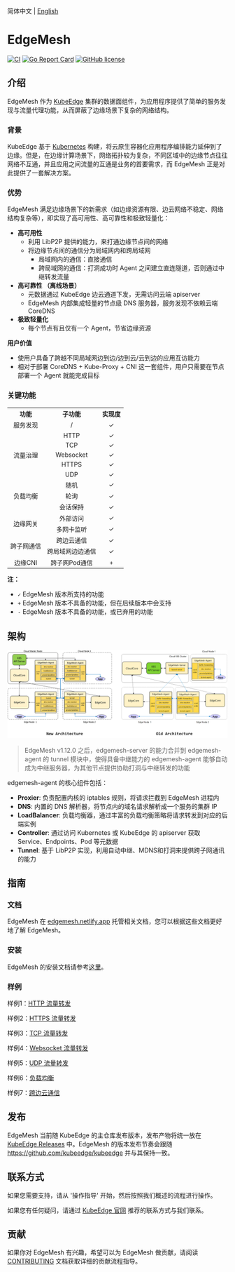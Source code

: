 简体中文 | [English](./README.md)

# EdgeMesh

[![CI](https://github.com/kubeedge/edgemesh/actions/workflows/main.yaml/badge.svg?branch=main)](https://github.com/kubeedge/edgemesh/actions/workflows/main.yaml)
[![Go Report Card](https://goreportcard.com/badge/github.com/kubeedge/edgemesh)](https://goreportcard.com/report/github.com/kubeedge/edgemesh)
[![GitHub license](https://img.shields.io/github/license/kubeedge/edgemesh)](https://github.com/kubeedge/edgemesh/blob/main/LICENSE)


## 介绍

EdgeMesh 作为 [KubeEdge](https://github.com/kubeedge/kubeedge) 集群的数据面组件，为应用程序提供了简单的服务发现与流量代理功能，从而屏蔽了边缘场景下复杂的网络结构。

### 背景

KubeEdge 基于 [Kubernetes](https://github.com/kubernetes/kubernetes) 构建，将云原生容器化应用程序编排能力延伸到了边缘。但是，在边缘计算场景下，网络拓扑较为复杂，不同区域中的边缘节点往往网络不互通，并且应用之间流量的互通是业务的首要需求，而 EdgeMesh 正是对此提供了一套解决方案。

### 优势

EdgeMesh 满足边缘场景下的新需求（如边缘资源有限、边云网络不稳定、网络结构复杂等），即实现了高可用性、高可靠性和极致轻量化：

- **高可用性**
  - 利用 LibP2P 提供的能力，来打通边缘节点间的网络
  - 将边缘节点间的通信分为局域网内和跨局域网
    - 局域网内的通信：直接通信
    - 跨局域网的通信：打洞成功时 Agent 之间建立直连隧道，否则通过中继转发流量
- **高可靠性 （离线场景）**
  - 元数据通过 KubeEdge 边云通道下发，无需访问云端 apiserver
  - EdgeMesh 内部集成轻量的节点级 DNS 服务器，服务发现不依赖云端 CoreDNS
- **极致轻量化**
  - 每个节点有且仅有一个 Agent，节省边缘资源

**用户价值**

- 使用户具备了跨越不同局域网边到边/边到云/云到边的应用互访能力
- 相对于部署 CoreDNS + Kube-Proxy + CNI 这一套组件，用户只需要在节点部署一个 Agent 就能完成目标

### 关键功能

<table align="center">
  <tr>
    <th align="center">功能</th>
    <th align="center">子功能</th>
    <th align="center">实现度</th>
  </tr>
  <tr>
    <td align="center">服务发现</td>
    <td align="center">/</td>
    <td align="center">✓</td>
  </tr>
  <tr>
    <td rowspan="5" align="center">流量治理</td>
    <td align="center">HTTP</td>
    <td align="center">✓</td>
  </tr>
  <tr>
    <td align="center">TCP</td>
    <td align="center">✓</td>
  </tr>
  <tr>
    <td align="center">Websocket</td>
    <td align="center">✓</td>
  </tr>
  <tr>
    <td align="center">HTTPS</td>
    <td align="center">✓</td>
  </tr>
  <tr>
    <td align="center">UDP</td>
    <td align="center">✓</td>
  </tr>
  <tr>
    <td rowspan="3" align="center">负载均衡</td>
    <td align="center">随机</td>
    <td align="center">✓</td>
  </tr>
  <tr>
    <td align="center">轮询</td>
    <td align="center">✓</td>
  </tr>
  <tr>
    <td align="center">会话保持</td>
    <td align="center">✓</td>
  </tr>
  <tr>
    <td rowspan="2" align="center">边缘网关</td>
    <td align="center">外部访问</td>
    <td align="center">✓</td>
  </tr>
  <tr>
    <td align="center">多网卡监听</td>
    <td align="center">✓</td>
  </tr>
  <tr>
    <td rowspan="2" align="center">跨子网通信</td>
    <td align="center">跨边云通信</td>
    <td align="center">✓</td>
  </tr>
  <tr>
    <td align="center">跨局域网边边通信</td>
    <td align="center">✓</td>
  </tr>
  <tr>
    <td align="center">边缘CNI</td>
    <td align="center">跨子网Pod通信</td>
    <td align="center">+</td>
  </tr>
</table>

**注：**

- `✓` EdgeMesh 版本所支持的功能
- `+` EdgeMesh 版本不具备的功能，但在后续版本中会支持
- `-` EdgeMesh 版本不具备的功能，或已弃用的功能


## 架构

![image](./docs/.vuepress/public/images/arch.png)

> EdgeMesh v1.12.0 之后，edgemesh-server 的能力合并到 edgemesh-agent 的 tunnel 模块中，使得具备中继能力的 edgemesh-agent 能够自动成为中继服务器，为其他节点提供协助打洞与中继转发的功能

edgemesh-agent 的核心组件包括：

- **Proxier**: 负责配置内核的 iptables 规则，将请求拦截到 EdgeMesh 进程内
- **DNS**: 内置的 DNS 解析器，将节点内的域名请求解析成一个服务的集群 IP
- **LoadBalancer**: 负载均衡器，通过丰富的负载均衡策略将请求转发到对应的后端实例
- **Controller**: 通过访问 Kubernetes 或 KubeEdge 的 apiserver 获取 Service、Endpoints、Pod 等元数据
- **Tunnel**: 基于 LibP2P 实现，利用自动中继、MDNS和打洞来提供跨子网通讯的能力

## 指南

### 文档
EdgeMesh 在 [edgemesh.netlify.app](https://edgemesh.netlify.app/zh/) 托管相关文档，您可以根据这些文档更好地了解 EdgeMesh。

### 安装
EdgeMesh 的安装文档请参考[这里](https://edgemesh.netlify.app/zh/)。

### 样例
样例1：[HTTP 流量转发](https://edgemesh.netlify.app/zh/guide/test-case.html#http)

样例2：[HTTPS 流量转发](https://edgemesh.netlify.app/zh/guide/test-case.html#https)

样例3：[TCP 流量转发](https://edgemesh.netlify.app/zh/guide/test-case.html#tcp)

样例4：[Websocket 流量转发](https://edgemesh.netlify.app/zh/guide/test-case.html#websocket)

样例5：[UDP 流量转发](https://edgemesh.netlify.app/zh/guide/test-case.html#udp)

样例6：[负载均衡](https://edgemesh.netlify.app/zh/guide/test-case.html#负载均衡)

样例7：[跨边云通信](https://edgemesh.netlify.app/zh/guide/test-case.html#跨边云通信)

## 发布

EdgeMesh 当前随 KubeEdge 的主仓库发布版本，发布产物将统一放在 [KubeEdge Releases](https://github.com/kubeedge/kubeedge/releases) 中。EdgeMesh 的版本发布节奏会跟随 https://github.com/kubeedge/kubeedge 并与其保持一致。

## 联系方式

如果您需要支持，请从 '操作指导' 开始，然后按照我们概述的流程进行操作。

如果您有任何疑问，请通过 [KubeEdge 官网](https://github.com/kubeedge/kubeedge#contact) 推荐的联系方式与我们联系。


## 贡献
如果你对 EdgeMesh 有兴趣，希望可以为 EdgeMesh 做贡献，请阅读 [CONTRIBUTING](./CONTRIBUTING.md) 文档获取详细的贡献流程指导。
